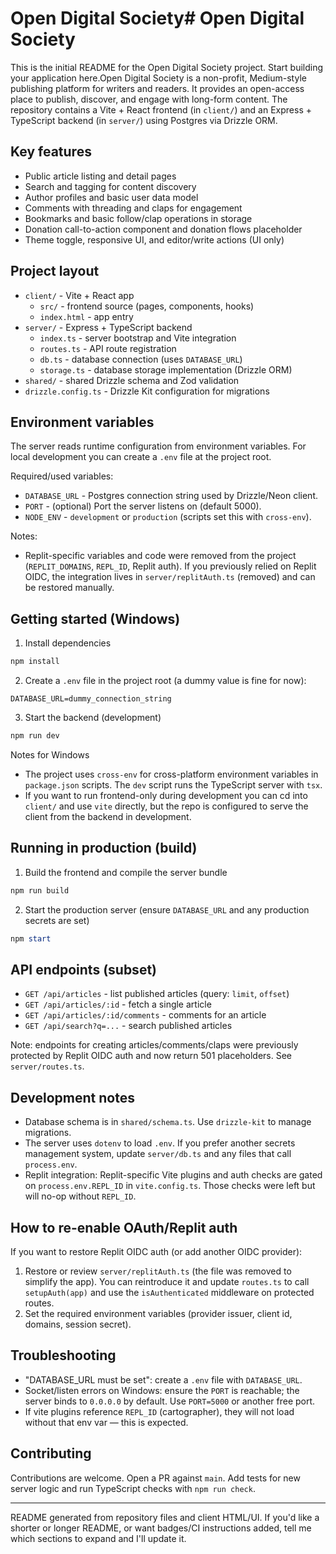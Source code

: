 # Open Digital Society# Open Digital Society



This is the initial README for the Open Digital Society project. Start building your application here.Open Digital Society is a non-profit, Medium-style publishing platform for writers and readers. It provides an open-access place to publish, discover, and engage with long-form content. The repository contains a Vite + React frontend (in `client/`) and an Express + TypeScript backend (in `server/`) using Postgres via Drizzle ORM.

## Key features

- Public article listing and detail pages
- Search and tagging for content discovery
- Author profiles and basic user data model
- Comments with threading and claps for engagement
- Bookmarks and basic follow/clap operations in storage
- Donation call-to-action component and donation flows placeholder
- Theme toggle, responsive UI, and editor/write actions (UI only)

## Project layout

- `client/` - Vite + React app
  - `src/` - frontend source (pages, components, hooks)
  - `index.html` - app entry
- `server/` - Express + TypeScript backend
  - `index.ts` - server bootstrap and Vite integration
  - `routes.ts` - API route registration
  - `db.ts` - database connection (uses `DATABASE_URL`)
  - `storage.ts` - database storage implementation (Drizzle ORM)
- `shared/` - shared Drizzle schema and Zod validation
- `drizzle.config.ts` - Drizzle Kit configuration for migrations

## Environment variables

The server reads runtime configuration from environment variables. For local development you can create a `.env` file at the project root.

Required/used variables:

- `DATABASE_URL` - Postgres connection string used by Drizzle/Neon client.
- `PORT` - (optional) Port the server listens on (default 5000).
- `NODE_ENV` - `development` or `production` (scripts set this with `cross-env`).

Notes:
- Replit-specific variables and code were removed from the project (`REPLIT_DOMAINS`, `REPL_ID`, Replit auth). If you previously relied on Replit OIDC, the integration lives in `server/replitAuth.ts` (removed) and can be restored manually.

## Getting started (Windows)

1. Install dependencies

```powershell
npm install
```

2. Create a `.env` file in the project root (a dummy value is fine for now):

```
DATABASE_URL=dummy_connection_string
```

3. Start the backend (development)

```powershell
npm run dev
```

Notes for Windows
- The project uses `cross-env` for cross-platform environment variables in `package.json` scripts. The `dev` script runs the TypeScript server with `tsx`.
- If you want to run frontend-only during development you can cd into `client/` and use `vite` directly, but the repo is configured to serve the client from the backend in development.

## Running in production (build)

1. Build the frontend and compile the server bundle

```powershell
npm run build
```

2. Start the production server (ensure `DATABASE_URL` and any production secrets are set)

```powershell
npm start
```

## API endpoints (subset)

- `GET /api/articles` - list published articles (query: `limit`, `offset`)
- `GET /api/articles/:id` - fetch a single article
- `GET /api/articles/:id/comments` - comments for an article
- `GET /api/search?q=...` - search published articles

Note: endpoints for creating articles/comments/claps were previously protected by Replit OIDC auth and now return 501 placeholders. See `server/routes.ts`.

## Development notes

- Database schema is in `shared/schema.ts`. Use `drizzle-kit` to manage migrations.
- The server uses `dotenv` to load `.env`. If you prefer another secrets management system, update `server/db.ts` and any files that call `process.env`.
- Replit integration: Replit-specific Vite plugins and auth checks are gated on `process.env.REPL_ID` in `vite.config.ts`. Those checks were left but will no-op without `REPL_ID`.

## How to re-enable OAuth/Replit auth

If you want to restore Replit OIDC auth (or add another OIDC provider):

1. Restore or review `server/replitAuth.ts` (the file was removed to simplify the app). You can reintroduce it and update `routes.ts` to call `setupAuth(app)` and use the `isAuthenticated` middleware on protected routes.
2. Set the required environment variables (provider issuer, client id, domains, session secret).

## Troubleshooting

- "DATABASE_URL must be set": create a `.env` file with `DATABASE_URL`.
- Socket/listen errors on Windows: ensure the `PORT` is reachable; the server binds to `0.0.0.0` by default. Use `PORT=5000` or another free port.
- If vite plugins reference `REPL_ID` (cartographer), they will not load without that env var — this is expected.

## Contributing

Contributions are welcome. Open a PR against `main`. Add tests for new server logic and run TypeScript checks with `npm run check`.

---

README generated from repository files and client HTML/UI. If you'd like a shorter or longer README, or want badges/CI instructions added, tell me which sections to expand and I'll update it.
